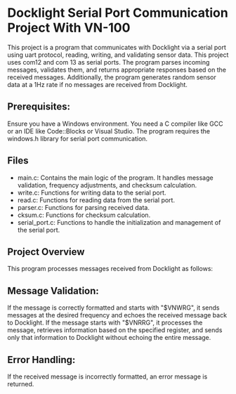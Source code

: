 # Docklight Serial Port Communication Project With VN-100
This project is a program that communicates with Docklight via a serial port using uart protocol, reading, writing, and validating sensor data.
This project uses com12 and com 13 as serial ports. The program parses incoming messages, validates them, and returns appropriate responses
based on the received messages. Additionally, the program generates random sensor data at a 1Hz rate if no messages are received from Docklight.
## Prerequisites:
Ensure you have a Windows environment. You need a C compiler like GCC or an IDE like Code::Blocks or Visual Studio. The program requires
the windows.h library for serial port communication.
## Files
- main.c: Contains the main logic of the program. It handles message validation, frequency adjustments, and checksum calculation.
- write.c: Functions for writing data to the serial port.
- read.c: Functions for reading data from the serial port.
- parser.c: Functions for parsing received data.
- cksum.c: Functions for checksum calculation.
- serial_port.c: Functions to handle the initialization and management of the serial port.
## Project Overview
This program processes messages received from Docklight as follows:
## Message Validation:
If the message is correctly formatted and starts with "$VNWRG", it sends messages at the desired frequency and echoes the received message
back to Docklight. If the message starts with "$VNRRG", it processes the message, retrieves information based on the specified register, and
sends only that information to Docklight without echoing the entire message.
## Error Handling:
If the received message is incorrectly formatted, an error message is returned.

